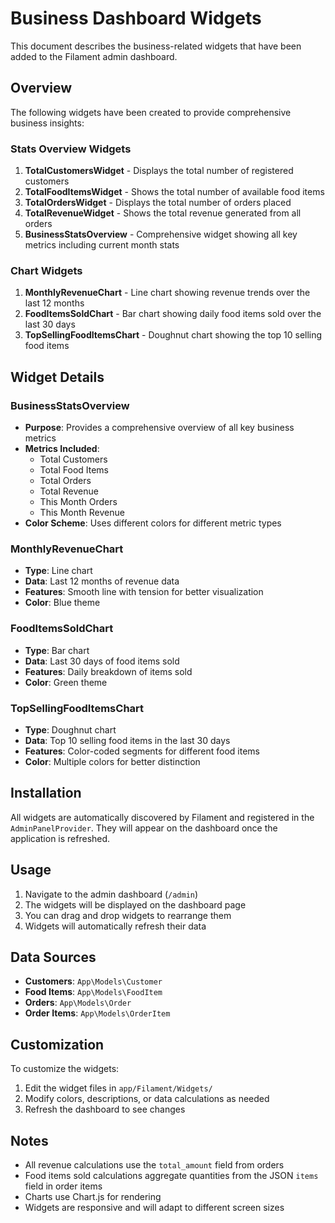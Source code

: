# Business Dashboard Widgets

This document describes the business-related widgets that have been added to the Filament admin dashboard.

## Overview

The following widgets have been created to provide comprehensive business insights:

### Stats Overview Widgets

1. **TotalCustomersWidget** - Displays the total number of registered customers
2. **TotalFoodItemsWidget** - Shows the total number of available food items
3. **TotalOrdersWidget** - Displays the total number of orders placed
4. **TotalRevenueWidget** - Shows the total revenue generated from all orders
5. **BusinessStatsOverview** - Comprehensive widget showing all key metrics including current month stats

### Chart Widgets

1. **MonthlyRevenueChart** - Line chart showing revenue trends over the last 12 months
2. **FoodItemsSoldChart** - Bar chart showing daily food items sold over the last 30 days
3. **TopSellingFoodItemsChart** - Doughnut chart showing the top 10 selling food items

## Widget Details

### BusinessStatsOverview
- **Purpose**: Provides a comprehensive overview of all key business metrics
- **Metrics Included**:
  - Total Customers
  - Total Food Items
  - Total Orders
  - Total Revenue
  - This Month Orders
  - This Month Revenue
- **Color Scheme**: Uses different colors for different metric types

### MonthlyRevenueChart
- **Type**: Line chart
- **Data**: Last 12 months of revenue data
- **Features**: Smooth line with tension for better visualization
- **Color**: Blue theme

### FoodItemsSoldChart
- **Type**: Bar chart
- **Data**: Last 30 days of food items sold
- **Features**: Daily breakdown of items sold
- **Color**: Green theme

### TopSellingFoodItemsChart
- **Type**: Doughnut chart
- **Data**: Top 10 selling food items in the last 30 days
- **Features**: Color-coded segments for different food items
- **Color**: Multiple colors for better distinction

## Installation

All widgets are automatically discovered by Filament and registered in the `AdminPanelProvider`. They will appear on the dashboard once the application is refreshed.

## Usage

1. Navigate to the admin dashboard (`/admin`)
2. The widgets will be displayed on the dashboard page
3. You can drag and drop widgets to rearrange them
4. Widgets will automatically refresh their data

## Data Sources

- **Customers**: `App\Models\Customer`
- **Food Items**: `App\Models\FoodItem`
- **Orders**: `App\Models\Order`
- **Order Items**: `App\Models\OrderItem`

## Customization

To customize the widgets:

1. Edit the widget files in `app/Filament/Widgets/`
2. Modify colors, descriptions, or data calculations as needed
3. Refresh the dashboard to see changes

## Notes

- All revenue calculations use the `total_amount` field from orders
- Food items sold calculations aggregate quantities from the JSON `items` field in order items
- Charts use Chart.js for rendering
- Widgets are responsive and will adapt to different screen sizes 